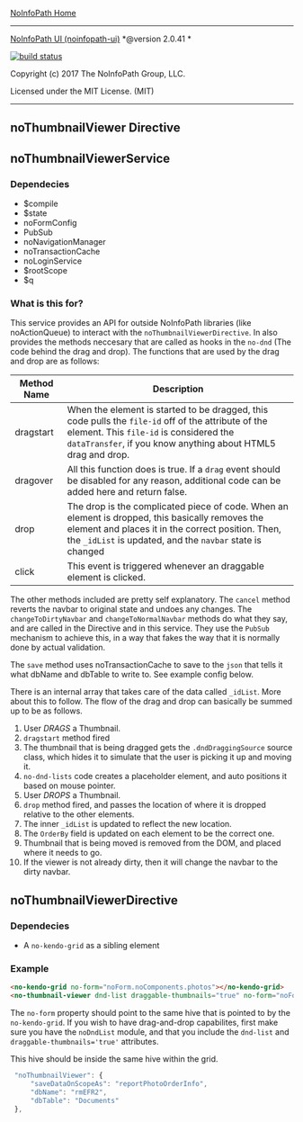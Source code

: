 [NoInfoPath Home](http://gitlab.imginconline.com/noinfopath/noinfopath/wikis/home)

___

[NoInfoPath UI (noinfopath-ui)](home)  *@version 2.0.41 *

[![build status](http://gitlab.imginconline.com/noinfopath/noinfopath-ui/badges/master/build.svg)](http://gitlab.imginconline.com/noinfopath/noinfopath-ui/commits/master)

Copyright (c) 2017 The NoInfoPath Group, LLC.

Licensed under the MIT License. (MIT)

___

noThumbnailViewer Directive
------------------------



## noThumbnailViewerService

### Dependecies
+ $compile
+ $state
+ noFormConfig
+ PubSub
+ noNavigationManager
+ noTransactionCache
+ noLoginService
+ $rootScope
+ $q

### What is this for?
This service provides an API for outside NoInfoPath libraries (like noActionQueue) to interact with the `noThumbnailViewerDirective`. In also
provides the methods neccesary that are called as hooks in the `no-dnd` (The code behind the drag and drop).
The functions that are used by the drag and drop are as follows:

 | Method Name | Description                                                                                                                                                                                                        |
 |-------------|--------------------------------------------------------------------------------------------------------------------------------------------------------------------------------------------------------------------|
 | dragstart   | When the element is started to be dragged, this code pulls the `file-id` off of the attribute of the element. This `file-id` is considered the `dataTransfer`, if you know anything about HTML5 drag and drop.     |
 | dragover    | All this function does is true. If a `drag` event should be disabled for any reason, additional code can be added here and return false.                                                                           |
 | drop        | The drop is the complicated piece of code. When an element is dropped, this basically removes the element and places it in the correct position. Then, the `_idList` is updated, and the `navbar` state is changed |
 | click       | This event is triggered whenever an draggable element is clicked.                                                                                                                                                  |

The other methods included are pretty self explanatory. The `cancel` method reverts the navbar to original state and undoes any changes. The `changeToDirtyNavbar` and
`changeToNormalNavbar` methods do what they say, and are called in the Directive and in this service. They use the `PubSub` mechanism to achieve this, in a way that
fakes the way that it is normally done by actual validation.

The `save` method uses noTransactionCache to save to the `json` that tells it what dbName and dbTable to write to. See example config below.



There is an internal array that takes care of the data called `_idList`. More about this to follow. The flow of the drag and drop can basically be summed
up to be as follows.

1. User *DRAGS* a Thumbnail.
2. `dragstart` method fired
3. The thumbnail that is being dragged gets the `.dndDraggingSource` source class, which hides it to simulate that the user is picking it up and moving it.
3. `no-dnd-lists` code creates a placeholder element, and auto positions it based on mouse pointer.
4. User *DROPS* a Thumbnail.
5. `drop` method fired, and passes the location of where it is dropped relative to the other elements.
5. The inner `_idList` is updated to reflect the new location.
6. The `OrderBy` field is updated on each element to be the correct one.
6. Thumbnail that is being moved is removed from the DOM, and placed where it needs to go.
7. If the viewer is not already dirty, then it will change the navbar to the dirty navbar.



## noThumbnailViewerDirective

### Dependecies
+ A `no-kendo-grid` as a sibling element

### Example
```html
<no-kendo-grid no-form="noForm.noComponents.photos"></no-kendo-grid>
<no-thumbnail-viewer dnd-list draggable-thumbnails="true" no-form="noForm.noComponents.photos"></no-thumbnail-viewer>
```
The `no-form` property should point to the same hive that is pointed to by the `no-kendo-grid`. If you wish to have drag-and-drop capabilites,
first make sure you have the `noDndList` module, and that you include the `dnd-list` and `draggable-thumbnails='true'` attributes.


This hive should be inside the same hive within the grid.
```js
 "noThumbnailViewer": {
     "saveDataOnScopeAs": "reportPhotoOrderInfo",
     "dbName": "rmEFR2",
     "dbTable": "Documents"
 },
```





